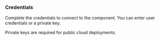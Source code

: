 ### Credentials

Complete the credentials to connect to the component. You can enter user credentials or a private key.

Private keys are required for public cloud deployments.
